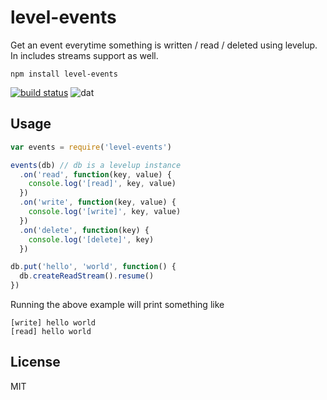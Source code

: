 # level-events

Get an event everytime something is written / read / deleted using levelup. In includes streams support as well.

```
npm install level-events
```

[![build status](http://img.shields.io/travis/mafintosh/level-events.svg?style=flat)](http://travis-ci.org/mafintosh/level-events)
![dat](http://img.shields.io/badge/Development%20sponsored%20by-dat-green.svg?style=flat)

## Usage

``` js
var events = require('level-events')

events(db) // db is a levelup instance
  .on('read', function(key, value) {
    console.log('[read]', key, value)
  })
  .on('write', function(key, value) {
    console.log('[write]', key, value)
  })
  .on('delete', function(key) {
    console.log('[delete]', key)
  })

db.put('hello', 'world', function() {
  db.createReadStream().resume()
})
```

Running the above example will print something like

```
[write] hello world
[read] hello world
```

## License

MIT